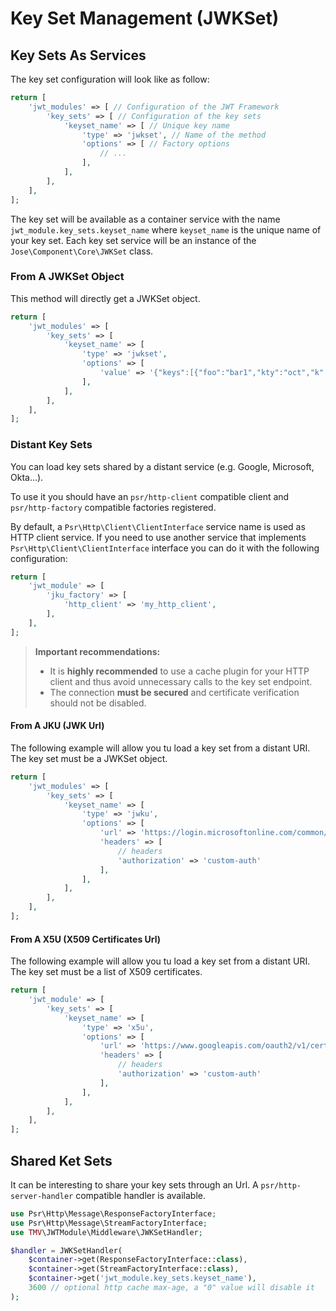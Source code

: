 # Key Set Management (JWKSet)

## Key Sets As Services

The key set configuration will look like as follow:

```php
return [
    'jwt_modules' => [ // Configuration of the JWT Framework
        'key_sets' => [ // Configuration of the key sets
            'keyset_name' => [ // Unique key name
                'type' => 'jwkset', // Name of the method
                'options' => [ // Factory options
                    // ...
                ],
            ],
        ],
    ],
];
```

The key set will be available as a container service with the name
`jwt_module.key_sets.keyset_name` where `keyset_name` is the unique name
of your key set.
Each key set service will be an instance of the
`Jose\Component\Core\JWKSet` class.


### From A JWKSet Object

This method will directly get a JWKSet object.

```php
return [
    'jwt_modules' => [
        'key_sets' => [
            'keyset_name' => [
                'type' => 'jwkset',
                'options' => [
                    'value' => '{"keys":[{"foo":"bar1","kty":"oct","k":"Zm9v"},{"foo":"bar2","kty":"oct","k":"Zm9v"}]}',
                ],
            ],
        ],
    ],
];
```

### Distant Key Sets

You can load key sets shared by a distant service
(e.g. Google, Microsoft, Okta...).

To use it you should have an `psr/http-client` compatible client
and `psr/http-factory` compatible factories registered.

By default, a `Psr\Http\Client\ClientInterface` service name is used
as HTTP client service. If you need to use another service that
implements `Psr\Http\Client\ClientInterface` interface you can do it
with the following configuration:

```php
return [
    'jwt_module' => [
        'jku_factory' => [
            'http_client' => 'my_http_client',
        ],
    ],
];
```

> **Important recommendations:**
> 
> - It is **highly recommended** to use a cache plugin for your HTTP
>   client and thus avoid unnecessary calls to the key set endpoint.
> - The connection **must be secured** and certificate verification
>   should not be disabled.

#### From A JKU (JWK Url)

The following example will allow you tu load a key set from a distant
URI. The key set must be a JWKSet object.

```php
return [
    'jwt_modules' => [
        'key_sets' => [
            'keyset_name' => [
                'type' => 'jwku',
                'options' => [
                    'url' => 'https://login.microsoftonline.com/common/discovery/keys',
                    'headers' => [
                        // headers
                        'authorization' => 'custom-auth'
                    ],
                ],
            ],
        ],
    ],
];
```

#### From A X5U (X509 Certificates Url)

The following example will allow you tu load a key set from a distant
URI. The key set must be a list of X509 certificates.

```php
return [
    'jwt_module' => [
        'key_sets' => [
            'keyset_name' => [
                'type' => 'x5u',
                'options' => [
                    'url' => 'https://www.googleapis.com/oauth2/v1/certs',
                    'headers' => [
                        // headers
                        'authorization' => 'custom-auth'
                    ],
                ],
            ],
        ],
    ],
];
```

## Shared Ket Sets

It can be interesting to share your key sets through an Url.
A `psr/http-server-handler` compatible handler is available.

```php
use Psr\Http\Message\ResponseFactoryInterface;
use Psr\Http\Message\StreamFactoryInterface;
use TMV\JWTModule\Middleware\JWKSetHandler;

$handler = JWKSetHandler(
    $container->get(ResponseFactoryInterface::class),
    $container->get(StreamFactoryInterface::class),
    $container->get('jwt_module.key_sets.keyset_name'),
    3600 // optional http cache max-age, a "0" value will disable it
);
```
